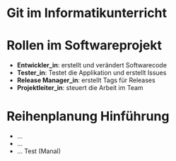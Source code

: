 # Git im Informatikunterricht


# Rollen im Softwareprojekt
- **Entwickler_in**: erstellt und verändert Softwarecode
- **Tester_in**: Testet die Applikation und erstellt Issues
- **Release Manager_in**: erstellt Tags für Releases
- **Projektleiter_in**: steuert die Arbeit im Team


# Reihenplanung Hinführung
- ...
- ...
- ...
Test (Manal)


